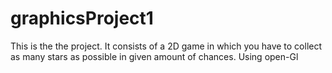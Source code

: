 graphicsProject1
================
This is the the project.
It consists of a 2D game in which you have to collect as many stars as possible in given amount of chances.
Using open-Gl
